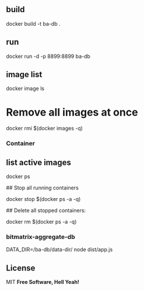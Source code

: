## build

docker build -t ba-db .

## run

docker run -d -p 8899:8899 ba-db

## image list

docker image ls

# Remove all images at once

docker rmi $(docker images -q)

### Container

## list active images

docker ps

## Stop all running containers

docker stop $(docker ps -a -q)

## Delete all stopped containers:

docker rm $(docker ps -a -q)

### bitmatrix-aggregate-db

DATA_DIR=/ba-db/data-dir/ node dist/app.js

## License

MIT
**Free Software, Hell Yeah!**
